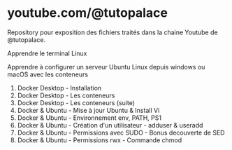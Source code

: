 # youtube.com/@tutopalace

Repository pour exposition des fichiers traités dans la chaine Youtube de @tutopalace.

Apprendre le terminal Linux

Apprendre à configurer un serveur Ubuntu Linux  depuis windows ou macOS avec les conteneurs 

1. Docker Desktop - Installation
2. Docker Desktop - Les conteneurs
3. Docker Desktop - Les conteneurs (suite)
4. Docker & Ubuntu - Mise à jour Ubuntu & Install Vi
5. Docker & Ubuntu - Environnement  env, PATH, PS1
6. Docker & Ubuntu - Création d'un utilisateur - adduser & useradd
7. Docker & Ubuntu - Permissions avec SUDO - Bonus decouverte de SED
8. Docker & Ubuntu - Permissions rwx  - Commande chmod 



